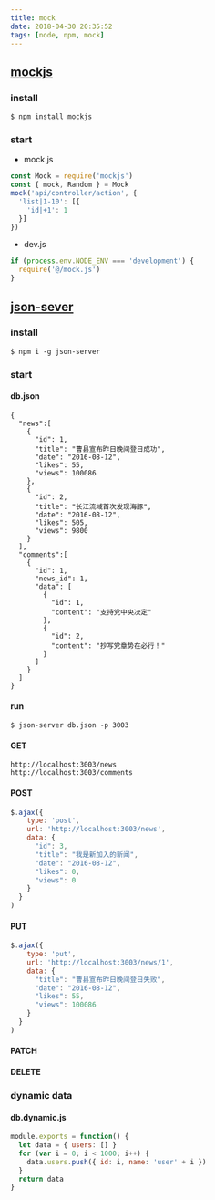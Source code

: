 ```yaml
---
title: mock
date: 2018-04-30 20:35:52
tags: [node, npm, mock]
---
```


## [mockjs](http://mockjs.com/examples.html)
### install
```
$ npm install mockjs
```

### start
- mock.js
```js
const Mock = require('mockjs')
const { mock, Random } = Mock
mock('api/controller/action', {
  'list|1-10': [{
    'id|+1': 1
  }]
})
```
- dev.js
```js
if (process.env.NODE_ENV === 'development') {
  require('@/mock.js')
}
```

## [json-sever](https://www.npmjs.com/package/json-server)

### install
```
$ npm i -g json-server
```
### start
#### db.json
```
{
  "news":[
    {
      "id": 1,
      "title": "曹县宣布昨日晚间登日成功",
      "date": "2016-08-12",
      "likes": 55,
      "views": 100086
    },
    {
      "id": 2,
      "title": "长江流域首次发现海豚",
      "date": "2016-08-12",
      "likes": 505,
      "views": 9800
    }
  ],
  "comments":[
    {
      "id": 1,
      "news_id": 1,
      "data": [
        {
          "id": 1,
          "content": "支持党中央决定"
        },
        {
          "id": 2,
          "content": "抄写党章势在必行！"
        }
      ]
    }
  ]
}
```

#### run
```
$ json-server db.json -p 3003
```

#### GET
```
http://localhost:3003/news
http://localhost:3003/comments
```

#### POST
```js
$.ajax({
    type: 'post',
    url: 'http://localhost:3003/news',
    data: {
      "id": 3,
      "title": "我是新加入的新闻",
      "date": "2016-08-12",
      "likes": 0,
      "views": 0
    }
  }
)
```

#### PUT
```js
$.ajax({
    type: 'put',
    url: 'http://localhost:3003/news/1',
    data: {
      "title": "曹县宣布昨日晚间登日失败",
      "date": "2016-08-12",
      "likes": 55,
      "views": 100086
    }
  }
)
```
#### PATCH
#### DELETE

### dynamic data
#### db.dynamic.js
```js
module.exports = function() {
  let data = { users: [] }
  for (var i = 0; i < 1000; i++) {
    data.users.push({ id: i, name: 'user' + i })
  }
  return data
}
```
